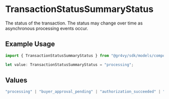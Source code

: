 # TransactionStatusSummaryStatus

The status of the transaction. The status may change over time as
asynchronous processing events occur.

## Example Usage

```typescript
import { TransactionStatusSummaryStatus } from "@gr4vy/sdk/models/components";

let value: TransactionStatusSummaryStatus = "processing";
```

## Values

```typescript
"processing" | "buyer_approval_pending" | "authorization_succeeded" | "authorization_failed" | "authorization_declined" | "capture_pending" | "capture_succeeded" | "authorization_void_pending" | "authorization_voided"
```